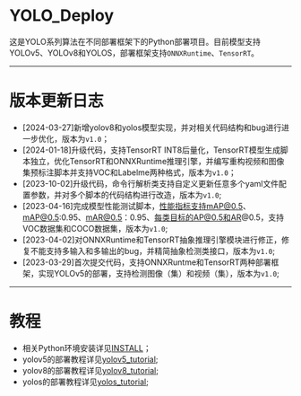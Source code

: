 # YOLO_Deploy
这是YOLO系列算法在不同部署框架下的Python部署项目。目前模型支持YOLOv5、YOLOv8和YOLOS，部署框架支持`ONNXRuntime`、`TensorRT`。

---


# 版本更新日志
- [2024-03-27]新增yolov8和yolos模型实现，并对相关代码结构和bug进行进一步优化，版本为`v1.0`；
- [2024-01-18]升级代码，支持TensorRT INT8后量化，TensorRT模型生成脚本独立，优化TensorRT和ONNXRuntime推理引擎，并编写重构视频和图像集预标注脚本并支持VOC和Labelme两种格式，版本为`v1.0`；
- [2023-10-02]升级代码，命令行解析类支持自定义更新任意多个yaml文件配置参数，并对多个脚本的代码结构进行改造，版本为`v1.0`;
- [2023-04-16]完成模型性能测试脚本，性能指标支持mAP@0.5、mAP@0.5:0.95、mAR@0.5：0.95、每类目标的AP@0.5和AR@0.5，支持VOC数据集和COCO数据集，版本为`v1.0`;
- [2023-04-02]对ONNXRuntime和TensorRT抽象推理引擎模块进行修正，修复不能支持多输入和多输出的bug，并精简抽象检测类接口，版本为`v1.0`;
- [2023-03-29]首次提交代码，支持ONNXRuntme和TensorRT两种部署框架，实现YOLOv5的部署，支持检测图像（集）和视频（集），版本为`v1.0`;

---
# 教程
- 相关Python环境安装详见[INSTALL](docs/INSTALL.md)；
- yolov5的部署教程详见[yolov5_tutorial](docs/models/yolov5.md);
- yolov8的部署教程详见[yolov8_tutorial](docs/models/yolov8.md);
- yolos的部署教程详见[yolos_tutorial](docs/models/yolos.md);
